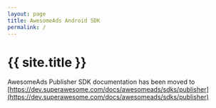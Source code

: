 ```yaml
---
layout: page
title: AwesomeAds Android SDK
permalink: /
---
```


# {{ site.title }}

AwesomeAds Publisher SDK documentation has been moved to [https://dev.superawesome.com/docs/awesomeads/sdks/publisher](https://dev.superawesome.com/docs/awesomeads/sdks/publisher)
